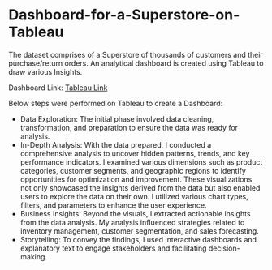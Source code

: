 # Dashboard-for-a-Superstore-on-Tableau
The dataset comprises of a Superstore of thousands of customers and their purchase/return orders. An analytical dashboard is created using Tableau to draw various Insights.<p>

Dashboard Link: <a href="https://public.tableau.com/app/profile/viraj8380/viz/SuperstoreInsightsDashboard_16950683044460/Superstoredashboard" target="_blank">Tableau Link</a><p>
Below steps were performed on Tableau to create a Dashboard:<p>
<ul>
<li>Data Exploration: The initial phase involved data cleaning, transformation, and preparation to ensure the data was ready for analysis.</li>
<li>In-Depth Analysis: With the data prepared, I conducted a comprehensive analysis to uncover hidden patterns, trends, and key performance indicators. I examined various dimensions such as product categories, customer segments, and geographic regions to identify opportunities for optimization and improvement. These visualizations not only showcased the insights derived from the data but also enabled users to explore the data on their own. I utilized various chart types, filters, and parameters to enhance the user experience.</li>
<li>Business Insights: Beyond the visuals, I extracted actionable insights from the data analysis. My analysis influenced strategies related to inventory management, customer segmentation, and sales forecasting.</li>
<li>Storytelling: To convey the findings, I used interactive dashboards and explanatory text to engage stakeholders and facilitating decision-making.</li>
</ul>
